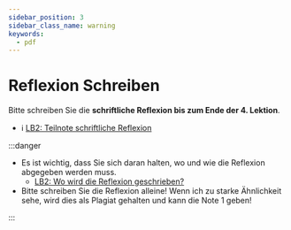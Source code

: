 ```yaml
---
sidebar_position: 3
sidebar_class_name: warning
keywords:
  - pdf
---
```


# Reflexion Schreiben

Bitte schreiben Sie die **schriftliche Reflexion bis zum Ende der 4. Lektion**.

- :information_source:
  [LB2: Teilnote schriftliche Reflexion](/docs/beurteilungen/LB2.md#1-teilnote-schriftliche-reflexion)

:::danger

- Es ist wichtig, dass Sie sich daran halten, wo und wie die Reflexion abgegeben
  werden muss.
  - [LB2: Wo wird die Reflexion geschrieben?](/docs/beurteilungen/LB2.md#wo-wird-die-reflexion-geschrieben)
- Bitte schreiben Sie die Reflexion alleine! Wenn ich zu starke Ähnlichkeit
  sehe, wird dies als Plagiat gehalten und kann die Note 1 geben!

:::
